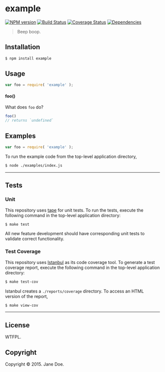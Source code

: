 example
===
[![NPM version][npm-image]][npm-url] [![Build Status][build-image]][build-url] [![Coverage Status][coverage-image]][coverage-url] [![Dependencies][dependencies-image]][dependencies-url]

> Beep boop.


## Installation

``` bash
$ npm install example
```


## Usage

``` javascript
var foo = require( 'example' );
```

#### foo()

What does `foo` do?

``` javascript
foo()
// returns `undefined`
```


## Examples

``` javascript
var foo = require( 'example' );
```

To run the example code from the top-level application directory,

``` bash
$ node ./examples/index.js
```


---
## Tests

### Unit

This repository uses [tape][tape] for unit tests. To run the tests, execute the following command in the top-level application directory:

``` bash
$ make test
```

All new feature development should have corresponding unit tests to validate correct functionality.


### Test Coverage

This repository uses [Istanbul][istanbul] as its code coverage tool. To generate a test coverage report, execute the following command in the top-level application directory:

``` bash
$ make test-cov
```

Istanbul creates a `./reports/coverage` directory. To access an HTML version of the report,

``` bash
$ make view-cov
```


---
## License

WTFPL.


## Copyright

Copyright &copy; 2015. Jane Doe.


[npm-image]: http://img.shields.io/npm/v/example.svg
[npm-url]: https://npmjs.org/package/example

[build-image]: http://img.shields.io/travis/jane/example/master.svg
[build-url]: https://travis-ci.org/jane/example

[coverage-image]: https://img.shields.io/codecov/c/github/jane/example/master.svg
[coverage-url]: https://codecov.io/github/jane/example?branch=master

[dependencies-image]: http://img.shields.io/david/jane/example.svg
[dependencies-url]: https://david-dm.org/jane/example

[dev-dependencies-image]: http://img.shields.io/david/dev/jane/example.svg
[dev-dependencies-url]: https://david-dm.org/dev/jane/example

[github-issues-image]: http://img.shields.io/github/issues/jane/example.svg
[github-issues-url]: https://github.com/jane/example/issues

[tape]: https://github.com/substack/tape
[istanbul]: https://github.com/gotwarlost/istanbul
[testling]: https://ci.testling.com
